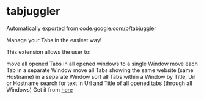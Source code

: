 # tabjuggler
Automatically exported from code.google.com/p/tabjuggler

Manage your Tabs in the easiest way!

This extension allows the user to:

move all opened Tabs in all opened windows to a single Window
move each Tab in a separate Window
move all Tabs showing the same website (same Hostname) in a separate Window
sort all Tabs within a Window by Title, Url or Hostname
search for text in Url and Title of all opened tabs (through all Windows)
Get it from [here](https://chrome.google.com/extensions/detail/jgiplclhploodgnkcljjgddajfbmafmp)
